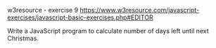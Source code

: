 w3resource - exercise 9
https://www.w3resource.com/javascript-exercises/javascript-basic-exercises.php#EDITOR

Write a JavaScript program to calculate number of days left until next Christmas.
